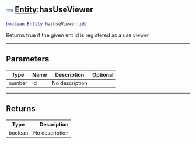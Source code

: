 ## ![server](../../.gitbook/assets/server.png) [Entity](./readme/entity.md):hasUseViewer

```lua
boolean Entity:hasUseViewer(id)
```

Returns true if the given ent id is registered as a use viewer

------
## Parameters

| Type   | Name | Description | Optional |
| ------ | ---- | ----------- | -------: |
| number | id | No description |  |


------
## Returns

| Type   | Description |
| ------ | ----------: |
| boolean | No description |

